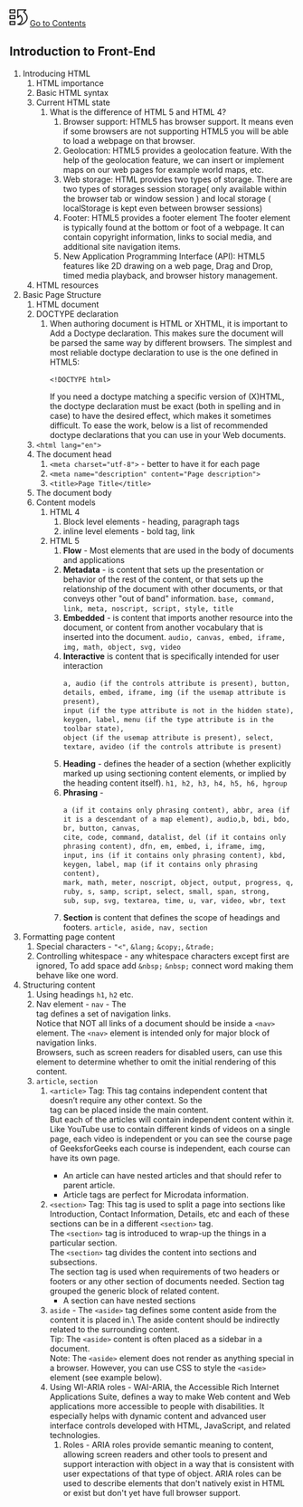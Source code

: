 [![index.md](assets/back_main_page_icon_124174_32.png)](index.md) [Go to Contents](index.md)

## Introduction to Front-End
1. Introducing HTML
   1. HTML importance
   2. Basic HTML syntax
   3. Current HTML state
      1. What is the difference of HTML 5 and HTML 4?
         1. Browser support: HTML5 has browser support. It means even if some browsers are not supporting HTML5 you will be able to load a webpage on that browser.
         2. Geolocation: HTML5 provides a geolocation feature. With the help of the geolocation feature, we can insert or implement maps on our web pages for example world maps, etc.
         3. Web storage:  HTML provides two types of storage. There are two types of storages session storage( only available within the browser tab or window session ) and local storage ( localStorage is kept even between browser sessions)
         4. Footer: HTML5 provides a footer element The footer element is typically found at the bottom or foot of a webpage. It can contain copyright information, links to social media, and additional site navigation items.
         5. New Application Programming Interface (API): HTML5 features like 2D drawing on a web page, Drag and Drop, timed media playback, and browser history management.
   4. HTML resources
2. Basic Page Structure
   1. HTML document
   2. DOCTYPE declaration
      1. When authoring document is HTML or XHTML, it is important to Add a Doctype declaration. This makes sure the document will be parsed the same way by different browsers.
         The simplest and most reliable doctype declaration to use is the one defined in HTML5:
         ```
         <!DOCTYPE html>
         ```
         If you need a doctype matching a specific version of (X)HTML, the doctype declaration must be exact (both in spelling and in case) to have the desired effect, which makes it sometimes difficult. To ease the work, below is a list of recommended doctype declarations that you can use in your Web documents.
   3. `<html lang="en">`
   4. The document head
      1. `<meta charset="utf-8">` - better to have it for each page
      2. `<meta name="description" content="Page description">`
      3. `<title>Page Title</title>`
   5. The document body
   6. Content models
      1. HTML 4
         1. Block level elements - heading, paragraph tags
         2. inline level elements - bold tag, link
      2. HTML 5
         1. **Flow** - Most elements that are used in the body of documents and applications
         2. **Metadata** - is content that sets up the presentation or behavior of the rest of the content, or that sets up the relationship of the document with other documents, or that conveys other "out of band" information.
            `base, command, link, meta, noscript, script, style, title`
         3. **Embedded** - is content that imports another resource into the document, or content from another vocabulary that is inserted into the document.
            `audio, canvas, embed, iframe, img, math, object, svg, video`
         4. **Interactive** is content that is specifically intended for user interaction
            ```
            a, audio (if the controls attribute is present), button, details, embed, iframe, img (if the usemap attribute is present), 
            input (if the type attribute is not in the hidden state), keygen, label, menu (if the type attribute is in the toolbar state), 
            object (if the usemap attribute is present), select, textare, avideo (if the controls attribute is present)
            ```
         5. **Heading** - defines the header of a section (whether explicitly marked up using sectioning content elements, or implied by the heading content itself).
            `h1, h2, h3, h4, h5, h6, hgroup`
         6. **Phrasing** - 
            ```
            a (if it contains only phrasing content), abbr, area (if it is a descendant of a map element), audio,b, bdi, bdo, br, button, canvas, 
            cite, code, command, datalist, del (if it contains only phrasing content), dfn, em, embed, i, iframe, img, 
            input, ins (if it contains only phrasing content), kbd, keygen, label, map (if it contains only phrasing content), 
            mark, math, meter, noscript, object, output, progress, q, ruby, s, samp, script, select, small, span, strong, 
            sub, sup, svg, textarea, time, u, var, video, wbr, text
            ```
         7. **Section** is content that defines the scope of headings and footers.
            `article, aside, nav, section`
3. Formatting page content
   1. Special characters - `"<"`, `&lang;` `&copy;`, `&trade;`
   2. Controlling whitespace - any whitespace characters except first are ignored, To add space add `&nbsp;`
      `&nbsp;` connect word making them behave like one word.
4. Structuring content
   1. Using headings `h1`, `h2` etc.
   2. Nav element - `nav` - The <nav> tag defines a set of navigation links.\
      Notice that NOT all links of a document should be inside a `<nav>` element. The `<nav>` element is intended only for major block of navigation links.\
      Browsers, such as screen readers for disabled users, can use this element to determine whether to omit the initial rendering of this content.
   3. `article`, `section`
      1. `<article>` Tag: This tag contains independent content that doesn’t require any other context. So the <article> tag can be placed inside the main content.\
         But each of the articles will contain independent content within it.\
         Like YouTube use to contain different kinds of videos on a single page, each video is independent or you can see the course page of GeeksforGeeks each course is independent, each course can have its own page.
         * An article can have nested articles and that should refer to parent article.
         * Article tags are perfect for Microdata information.
      2. `<section>` Tag: This tag is used to split a page into sections like Introduction, Contact Information, Details, etc and each of these sections can be in a different `<section>` tag.\
         The `<section>` tag is introduced to wrap-up the things in a particular section.\
         The `<section>` tag divides the content into sections and subsections.\
         The section tag is used when requirements of two headers or footers or any other section of documents needed. Section tag grouped the generic block of related content.
         * A section can have nested sections
      3. `aside` - The `<aside>` tag defines some content aside from the content it is placed in.\ 
         The aside content should be indirectly related to the surrounding content.\
         Tip: The `<aside>` content is often placed as a sidebar in a document.\
         Note: The `<aside>` element does not render as anything special in a browser. However, you can use CSS to style the `<aside>` element (see example below).
      4. Using WI-ARIA roles - WAI-ARIA, the Accessible Rich Internet Applications Suite, defines a way to make Web content and Web applications
         more accessible to people with disabilities. It especially helps with dynamic content and advanced user
         interface controls developed with HTML, JavaScript, and related technologies.
         1. Roles - ARIA roles provide semantic meaning to content, allowing screen readers and other tools to present and support interaction with object in a way that is consistent with user expectations of that type of object. ARIA roles can be used to describe elements that don't natively exist in HTML or exist but don't yet have full browser support.